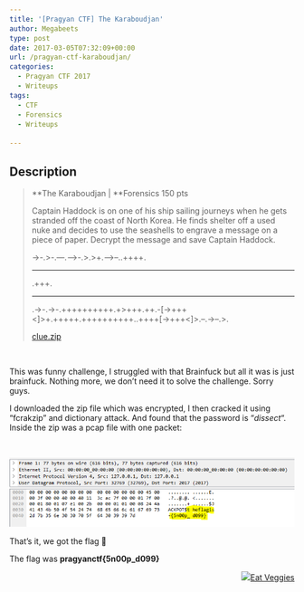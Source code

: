 ```yaml
---
title: '[Pragyan CTF] The Karaboudjan'
author: Megabeets
type: post
date: 2017-03-05T07:32:09+00:00
url: /pragyan-ctf-karaboudjan/
categories:
  - Pragyan CTF 2017
  - Writeups
tags:
  - CTF
  - Forensics
  - Writeups

---
```

## Description

> **The Karaboudjan | **Forensics 150 pts
> 
> Captain Haddock is on one of his ship sailing journeys when he gets stranded off the coast of North Korea. He finds shelter off a used nuke and decides to use the seashells to engrave a message on a piece of paper. Decrypt the message and save Captain Haddock.
> 
> ->-.>-.&#8212;.&#8211;>-.>.>+.&#8211;>&#8211;..++++.
> 
> <hr class="bbcode_rule" />
> 
> .+++.
> 
> <hr class="bbcode_rule" />
> 
> .->-.->-.++++++++++.+>+++.++.-[->+++<]>+.+++++.++++++++++..++++[->+++<]>.&#8211;.->&#8211;.>.
> 
> <a class="has-tooltip" title="" href="https://ctf.pragyan.org/download?file_key=c279a3923f124ea36dc67a930a55c996ae14b0661a86f7e61a2db0690d97bd4e&team_key=a500afc4a171f394f280518fefd78d62f976bf8303f77f3431573fce01c983cb" data-toggle="tooltip" data-placement="right" data-original-title="0.28 KB">clue.zip</a>

&nbsp;

This was funny challenge, I struggled with that Brainfuck but all it was is just brainfuck. Nothing more, we don&#8217;t need it to solve the challenge. Sorry guys.

I downloaded the zip file which was encrypted, I then cracked it using &#8220;fcrakzip&#8221; and dictionary attack. And found that the password is &#8220;_dissect_&#8220;. Inside the zip was a pcap file with one packet:

&nbsp;

<img src="./krabu1.png" /> 

That&#8217;s it, we got the flag 🙂

The flag was **pragyanctf{5n00p_d099}**

<div class="nf-post-footer">
  <p style="text-align: right">
    <a href="https://www.megabeets.net/about.html#vegan"><img src="./megabeets_inline_logo.png" />Eat Veggies</a>
  </p>
</div>